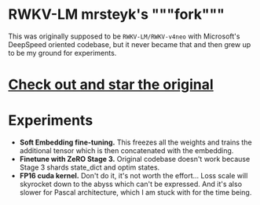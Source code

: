 # RWKV-LM mrsteyk's """fork"""

This was originally supposed to be `RWKV-LM/RWKV-v4neo` with Microsoft's DeepSpeed oriented codebase, but it never became that and then grew up to be my ground for experiments.

# [Check out and star the original](https://github.com/BlinkDL/RWKV-LM)

# Experiments

 * **Soft Embedding fine-tuning.** This freezes all the weights and trains the additional tensor which is then concatenated with the embedding.
 * **Finetune with ZeRO Stage 3.** Original codebase doesn't work because Stage 3 shards state_dict and optim states.
 * **FP16 cuda kernel.** Don't do it, it's not worth the effort... Loss scale will skyrocket down to the abyss which can't be expressed. And it's also slower for Pascal architecture, which I am stuck with for the time being.
